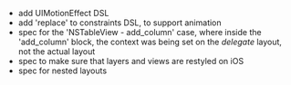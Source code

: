 - add UIMotionEffect DSL
- add 'replace' to constraints DSL, to support animation
- spec for the 'NSTableView - add_column' case, where inside the 'add_column'
  block, the context was being set on the *delegate* layout, not the actual
  layout
- spec to make sure that layers and views are restyled on iOS
- spec for nested layouts
